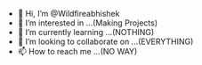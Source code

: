- 👋 Hi, I’m @Wildfireabhishek
- 👀 I’m interested in ...(Making Projects)
- 🌱 I’m currently learning ...(NOTHING)
- 💞️ I’m looking to collaborate on ...(EVERYTHING)
- 📫 How to reach me ...(NO WAY)


